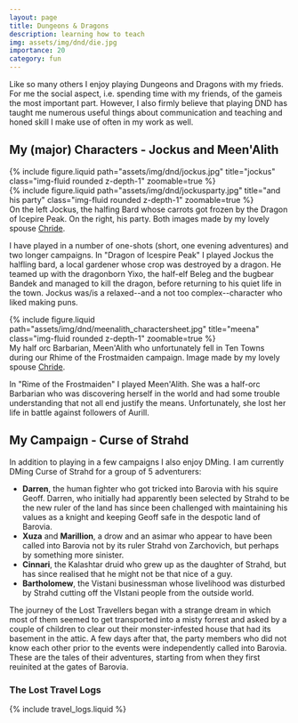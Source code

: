 ```yaml
---
layout: page
title: Dungeons & Dragons
description: learning how to teach
img: assets/img/dnd/die.jpg
importance: 20
category: fun
---
```


Like so many others I enjoy playing Dungeons and Dragons with my frieds. For me the social aspect, i.e. spending time with my friends, of the gameis the most important part. However, I also firmly believe that playing DND has taught me numerous useful things about communication
and teaching and honed skill I make use of often in my work as well.

## My (major) Characters - Jockus and Meen'Alith

<div class="row justify-content-sm-center">
    <div class="col-sm-4 mt-3 mt-md-0">
        {% include figure.liquid path="assets/img/dnd/jockus.jpg" title="jockus" class="img-fluid rounded z-depth-1" zoomable=true %}
    </div>
    <div class="col-sm-8 mt-3 mt-md-0">
        {% include figure.liquid path="assets/img/dnd/jockusparty.jpg" title="and his party" class="img-fluid rounded z-depth-1" zoomable=true  %}
    </div>
</div>
<div class="caption">
    On the left Jockus, the halfing Bard whose carrots got frozen by the Dragon of Icepire Peak. On the right, his party. 
    Both images made by my lovely spouse  <a href ="https://www.instagram.com/classheikki/?hl=en">Chride</a>. 
</div>

I have played in a number of one-shots (short, one evening adventures) and two longer campaigns. In "Dragon of Icespire Peak" I played Jockus the halfling bard, a local gardener whose crop was destroyed by a dragon. He teamed up with the dragonborn Yixo, the half-elf Beleg and the bugbear Bandek and managed to kill the dragon, before returning to his quiet life in the town. Jockus was/is a relaxed--and a not too complex--character who liked making puns.

<div class="row justify-content-sm-center">
    <div class="col-sm-8 mt-3 mt-md-0">
        {% include figure.liquid path="assets/img/dnd/meenalith_charactersheet.jpg" title="meena" class="img-fluid rounded z-depth-1" zoomable=true %}
    </div>
</div>
<div class="caption">
    My half orc Barbarian, Meen'Alith who unfortunately fell in Ten Towns during our Rhime of the Frostmaiden campaign. Image made by my lovely spouse <a href ="https://www.instagram.com/classheikki/?hl=en">Chride</a>. 
</div>

In "Rime of the Frostmaiden" I played Meen'Alith. She was a half-orc Barbarian who was discovering herself in the world and had some trouble
understanding that not all end justify the means. Unfortunately, she lost her life in battle against followers of Aurill.

## My Campaign - Curse of Strahd

In addition to playing in a few campaigns I also enjoy DMing. I am currently DMing Curse of Strahd for a group of 5 adventurers:

- **Darren**, the human fighter who got tricked into Barovia with his squire Geoff. Darren, who initially had apparently been selected by Strahd to be the new ruler of the land has since been challenged with maintaining his values as a knight and keeping Geoff safe in the despotic land of Barovia.
- **Xuza** and **Marillion**, a drow and an asimar who appear to have been called into Barovia not by its ruler Strahd von Zarchovich, but perhaps by something more sinister.
- **Cinnari**, the Kalashtar druid who grew up as the daughter of Strahd, but has since realised that he might not be that nice of a guy.
- **Bartholomew**, the Vistani businessman whose livelihood was disturbed by Strahd cutting off the VIstani people from the outside world.

The journey of the Lost Travellers began with a strange dream in which most of them seemed to get transported into a misty forrest and asked by a couple
of children to clear out their monster-infested house that had its basement in the attic. A few days after that, the party members who did not know each other prior to the events
were independently called into Barovia. These are the tales of their adventures, starting from when they first reuinited at the gates of Barovia.

### The Lost Travel Logs

{% include travel_logs.liquid %}
